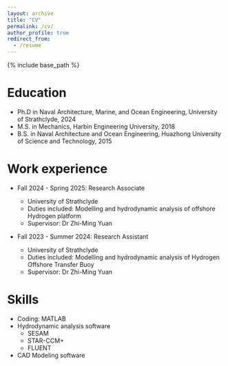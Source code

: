 ```yaml
---
layout: archive
title: "CV"
permalink: /cv/
author_profile: true
redirect_from:
  - /resume
---
```


{% include base_path %}

Education
======
* Ph.D in Naval Architecture, Marine, and Ocean Engineering, University of Strathclyde, 2024
* M.S. in Mechanics, Harbin Engineering University, 2018
* B.S. in Naval Architecture and Ocean Engineering, Huazhong University of Science and Technology, 2015

Work experience
======
* Fall 2024 - Spring 2025: Research Associate
  * University of Strathclyde
  * Duties included: Modelling and hydrodynamic analysis of offshore Hydrogen platform
  * Supervisor: Dr Zhi-Ming Yuan 

* Fall 2023 - Summer 2024: Research Assistant
  * University of Strathclyde
  * Duties included: Modelling and hydrodynamic analysis of Hydrogen Offshore Transfer Buoy
  * Supervisor: Dr Zhi-Ming Yuan 
  
Skills
======
* Coding: MATLAB
* Hydrodynamic analysis software
  * SESAM
  * STAR-CCM+
  * FLUENT
* CAD Modeling software
